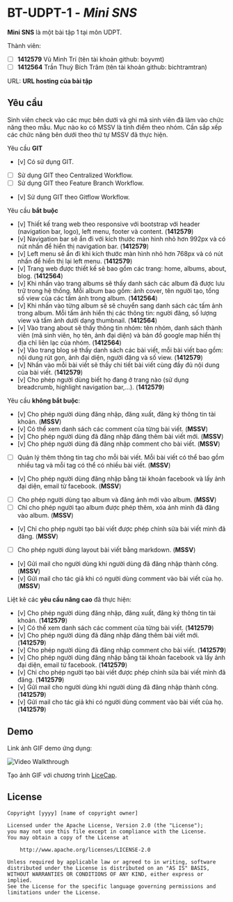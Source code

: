 # BT-UDPT-1 - *Mini SNS*

**Mini SNS** là một bài tập 1 tại môn UDPT.

Thành viên:
* [ ] **1412579** Vũ Minh Trí (tên tài khoản github: boyvmt)
* [ ] **1412564** Trần Thuỳ Bích Trâm (tên tài khoản github: bichtramtran)

URL: **URL hosting của bài tập**

## Yêu cầu

Sinh viên check vào các mục bên dưới và ghi mã sinh viên đã làm vào chức năng theo mẫu. Mục nào ko có MSSV là tính điểm theo nhóm. Cần sắp xếp các chức năng bên dưới theo thứ tự MSSV đã thực hiện.

Yêu cầu **GIT**
* [v] Có sử dụng GIT.
* [ ] Sử dụng GIT theo Centralized Workflow.
* [ ] Sử dụng GIT theo Feature Branch Workflow.
* [v] Sử dụng GIT theo Gitflow Workflow.

Yêu cầu **bắt buộc**
* [v] Thiết kế trang web theo responsive với bootstrap với header (navigation bar, logo), left menu, footer và content. (**1412579**)
* [v] Navigation bar sẽ ẩn đi với kích thước màn hình nhỏ hơn 992px và có nút nhấn để hiển thị navigation bar. (**1412579**)
* [v] Left menu sẽ ẩn đi khi kích thước màn hình nhỏ hơn 768px và có nút nhấn để hiển thị lại left menu. (**1412579**)
* [v] Trang web được thiết kế sẽ bao gồm các trang: home, albums, about, blog. (**1412564**)
* [v] Khi nhấn vào trang albums sẽ thấy danh sách các album đã được lưu trữ trong hệ thống. Mỗi album bao gồm: ảnh cover, tên người tạo, tổng số view của các tấm ảnh trong album. (**1412564**)
* [v] Khi nhấn vào từng album sẽ sẽ chuyển sang danh sách các tấm ảnh trong album. Mỗi tấm ảnh hiển thị các thông tin: người đăng, số lượng view và tấm ảnh dưới dạng thumbnail. (**1412564**)
* [v] Vào trang about sẽ thấy thông tin nhóm: tên nhóm, danh sách thành viên (mã sinh viên, họ tên, ảnh đại diện) và bản đồ google map hiển thị địa chỉ liên lạc của nhóm. (**1412564**)
* [v] Vào trang blog sẽ thấy danh sách các bài viết, mỗi bài viết bao gồm: nội dung rút gọn, ảnh đại diện, người đăng và số view. (**1412579**)
* [v] Nhấn vào mỗi bài viết sẽ thấy chi tiết bài viết cùng đầy đủ nội dung của bài viết. (**1412579**)
* [v] Cho phép người dùng biết họ đang ở trang nào (sử dụng breadcrumb, highlight navigation bar,...). (**1412579**)

Yêu cầu **không bắt buộc**:
* [v] Cho phép người dùng đăng nhập, đăng xuất, đăng ký thông tin tài khoản. (**MSSV**)
* [v] Có thể xem danh sách các comment của từng bài viết.  (**MSSV**)
* [v] Cho phép người dùng đã đăng nhập đăng thêm bài viết mới. (**MSSV**)
* [v] Cho phép người dùng đã đăng nhập comment cho bài viết. (**MSSV**)
* [ ] Quản lý thêm thông tin tag cho mỗi bài viết. Mỗi bài viết có thể bao gồm nhiều tag và mỗi tag có thể có nhiều bài viết. (**MSSV**)
* [v] Cho phép người dùng đăng nhập bằng tài khoản facebook và lấy ảnh đại diện, email từ facebook. (**MSSV**)
* [ ] Cho phép người dùng tạo album và đăng ảnh mới vào album. (**MSSV**)
* [ ] Chỉ cho phép người tạo album được phép thêm, xóa ảnh mình đã đăng vào album. (**MSSV**)
* [v] Chỉ cho phép người tạo bài viết được phép chỉnh sửa bài viết mình đã đăng. (**MSSV**)
* [ ] Cho phép người dùng layout bài viết bằng markdown. (**MSSV**)
* [v] Gửi mail cho người dùng khi người dùng đã đăng nhập thành công. (**MSSV**)
* [v] Gửi mail cho tác giả khi có người dùng comment vào bài viết của họ. (**MSSV**)

Liệt kê các **yêu cầu nâng cao** đã thực hiện:
* [v] Cho phép người dùng đăng nhập, đăng xuất, đăng ký thông tin tài khoản. (**1412579**)
* [v] Có thể xem danh sách các comment của từng bài viết.  (**1412579**)
* [v] Cho phép người dùng đã đăng nhập đăng thêm bài viết mới. (**1412579**)
* [v] Cho phép người dùng đã đăng nhập comment cho bài viết. (**1412579**)
* [v] Cho phép người dùng đăng nhập bằng tài khoản facebook và lấy ảnh đại diện, email từ facebook. (**1412579**)
* [v] Chỉ cho phép người tạo bài viết được phép chỉnh sửa bài viết mình đã đăng. (**1412579**)
* [v] Gửi mail cho người dùng khi người dùng đã đăng nhập thành công. (**1412579**)
* [v] Gửi mail cho tác giả khi có người dùng comment vào bài viết của họ. (**1412579**)
## Demo

Link ảnh GIF demo ứng dụng:

![Video Walkthrough](demo.gif)

Tạo ảnh GIF với chương trình [LiceCap](http://www.cockos.com/licecap/).


## License

    Copyright [yyyy] [name of copyright owner]

    Licensed under the Apache License, Version 2.0 (the "License");
    you may not use this file except in compliance with the License.
    You may obtain a copy of the License at

        http://www.apache.org/licenses/LICENSE-2.0

    Unless required by applicable law or agreed to in writing, software
    distributed under the License is distributed on an "AS IS" BASIS,
    WITHOUT WARRANTIES OR CONDITIONS OF ANY KIND, either express or implied.
    See the License for the specific language governing permissions and
    limitations under the License.
